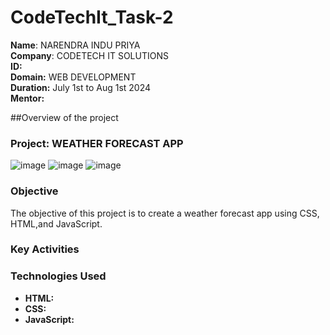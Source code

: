 # CodeTechIt_Task-2
**Name**: NARENDRA INDU PRIYA <br/>
**Company**: CODETECH IT SOLUTIONS <br/>
**ID:** <br/>
**Domain:** WEB DEVELOPMENT<br/>
**Duration:** July 1st to Aug 1st 2024<br/>
**Mentor:**<br/>


##Overview of the project

### Project: WEATHER FORECAST APP

![image](https://github.com/indu-p19/CodeTechIt_Task-2/assets/175217202/de2ac7d7-5272-4823-8aa0-bd5469595afc)
![image](https://github.com/indu-p19/CodeTechIt_Task-2/assets/175217202/40cb20b1-0c71-45f3-8024-9d9f5a2760e4)
![image](https://github.com/indu-p19/CodeTechIt_Task-2/assets/175217202/f09e374b-ce2b-4749-b50a-d8ac305e129c)



### Objective
The objective of this project is to create a weather forecast app using CSS, HTML,and JavaScript.

### Key Activities


### Technologies Used
- **HTML:**
- **CSS:**
- **JavaScript:**

